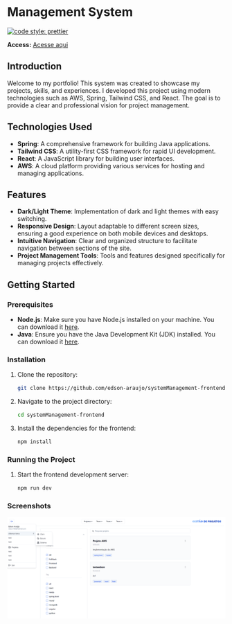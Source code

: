 # Management System

[![code style: prettier](https://img.shields.io/badge/code_style-prettier-ff69b4.svg?style=flat-square)](https://github.com/prettier/prettier)

**Access:** [Acesse aqui](http://systemmanagementedson.s3-website.us-east-2.amazonaws.com/)

## Introduction

Welcome to my portfolio! This system was created to showcase my projects, skills, and experiences. I developed this project using modern technologies such as AWS, Spring, Tailwind CSS, and React. The goal is to provide a clear and professional vision for project management.

## Technologies Used

- **Spring**: A comprehensive framework for building Java applications.
- **Tailwind CSS**: A utility-first CSS framework for rapid UI development.
- **React**: A JavaScript library for building user interfaces.
- **AWS**: A cloud platform providing various services for hosting and managing applications.

## Features

- **Dark/Light Theme**: Implementation of dark and light themes with easy switching.
- **Responsive Design**: Layout adaptable to different screen sizes, ensuring a good experience on both mobile devices and desktops.
- **Intuitive Navigation**: Clear and organized structure to facilitate navigation between sections of the site.
- **Project Management Tools**: Tools and features designed specifically for managing projects effectively.

## Getting Started

### Prerequisites

- **Node.js**: Make sure you have Node.js installed on your machine. You can download it [here](https://nodejs.org/).
- **Java**: Ensure you have the Java Development Kit (JDK) installed. You can download it [here](https://www.oracle.com/java/technologies/javase-jdk11-downloads.html).

### Installation

1. Clone the repository:
    ```bash
    git clone https://github.com/edson-araujo/systemManagement-frontend
    ```

2. Navigate to the project directory:
    ```bash
    cd systemManagement-frontend
    ```

3. Install the dependencies for the frontend:
    ```bash
    npm install
    ```

### Running the Project
1. Start the frontend development server:
    ```bash
    npm run dev
    ```

### Screenshots
![Projects](./Screenshots-1.png)
